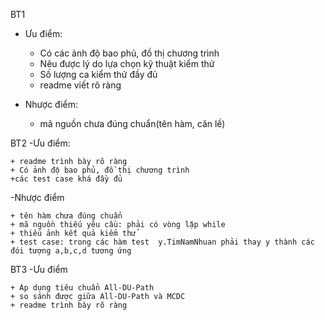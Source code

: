 ﻿BT1
- Ưu điểm:

	+ Có các ảnh độ bao phủ, đồ thị chương trình
	+ Nêu được lý do lựa chọn kỹ thuật kiểm thử
	+ Số lượng ca kiểm thử đầy đủ
	+ readme viết rõ ràng
- Nhược điểm:

	+ mã nguồn chưa đúng chuẩn(tên hàm, căn lề)

BT2
-Ưu điểm:

	+ readme trình bày rõ ràng
	+ Có ảnh độ bao phủ, đồ thị chương trình
	+các test case khá đầy đủ
-Nhược điểm

	+ tên hàm chưa đúng chuẩn
	+ mã nguồn thiếu yêu cầu: phải có vòng lặp while 
	+ thiếu ảnh kết quả kiểm thử
	+ test case: trong các hàm test  y.TimNamNhuan phải thay y thành các đói tượng a,b,c,d tương ứng

BT3
-Ưu điểm

	+ Áp dụng tiêu chuẩn All-DU-Path
	+ so sánh được giữa All-DU-Path và MCDC
	+ readme trình bày rõ ràng
